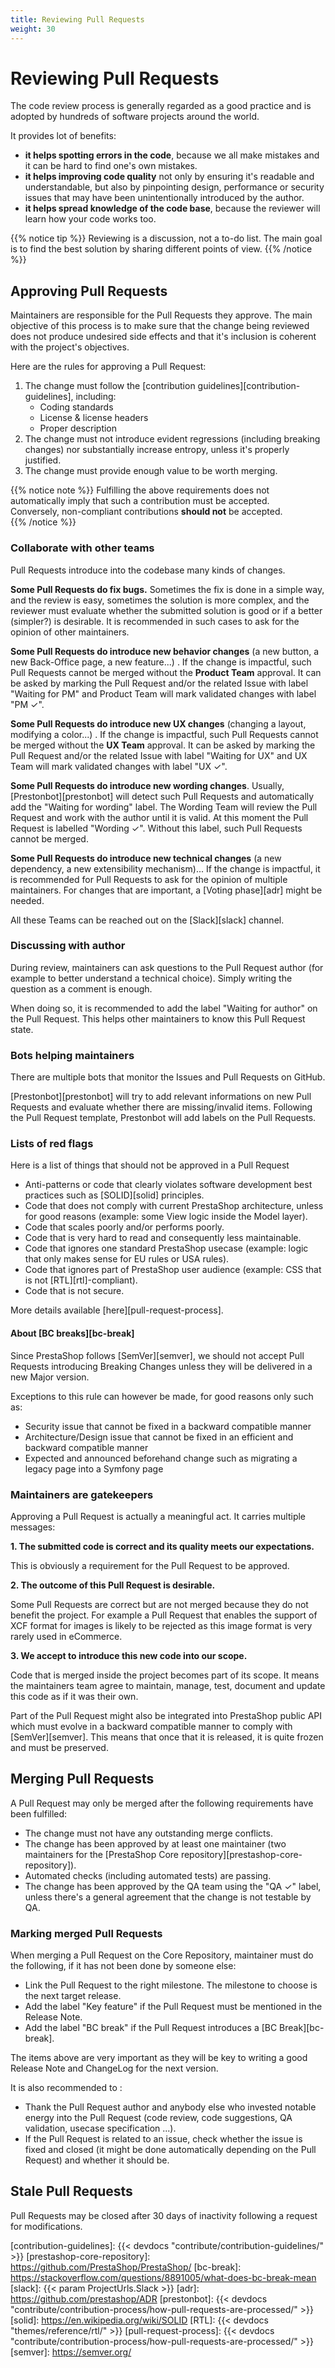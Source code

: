 ```yaml
---
title: Reviewing Pull Requests
weight: 30
---
```


# Reviewing Pull Requests

The code review process is generally regarded as a good practice and is adopted by hundreds of software projects around the world. 

It provides lot of benefits:

- **it helps spotting errors in the code**, because we all make mistakes and it can be hard to find one's own mistakes.
- **it helps improving code quality** not only by ensuring it's readable and understandable, but also by pinpointing design, performance or security issues that may have been unintentionally introduced by the author.
- **it helps spread knowledge of the code base**, because the reviewer will learn how your code works too.

{{% notice tip %}}
Reviewing is a discussion, not a to-do list. The main goal is to find the best solution by sharing different points of view.
{{% /notice %}}

## Approving Pull Requests

Maintainers are responsible for the Pull Requests they approve. The main objective of this process is to make sure that the change being reviewed does not produce undesired side effects and that it's inclusion is coherent with the project's objectives.

Here are the rules for approving a Pull Request:

1. The change must follow the [contribution guidelines][contribution-guidelines], including:
    - Coding standards
    - License & license headers
    - Proper description
2. The change must not introduce evident regressions (including breaking changes) nor substantially increase entropy, unless it's properly justified.
3. The change must provide enough value to be worth merging.

{{% notice note %}}
Fulfilling the above requirements does not automatically imply that such a contribution must be accepted.  
Conversely, non-compliant contributions **should not** be accepted.  
{{% /notice %}}

### Collaborate with other teams

Pull Requests introduce into the codebase many kinds of changes.

**Some Pull Requests do fix bugs.** Sometimes the fix is done in a simple way, and the review is easy, sometimes the solution is more complex, and the reviewer must evaluate whether the submitted solution is good or if a better (simpler?) is desirable. It is recommended in such cases to ask for the opinion of other maintainers.

**Some Pull Requests do introduce new behavior changes** (a new button, a new Back-Office page, a new feature...) . If the change is impactful, such Pull Requests cannot be merged without the **Product Team** approval. It can be asked by marking the Pull Request and/or the related Issue with label "Waiting for PM" and Product Team will mark validated changes with label "PM ✓".

**Some Pull Requests do introduce new UX changes** (changing a layout, modifying a color...) . If the change is impactful, such Pull Requests cannot be merged without the **UX Team** approval. It can be asked by marking the Pull Request and/or the related Issue with label "Waiting for UX" and UX Team will mark validated changes with label "UX ✓".

**Some Pull Requests do introduce new wording changes**. Usually, [Prestonbot][prestonbot] will detect such Pull Requests and automatically add the "Waiting for wording" label. The Wording Team will review the Pull Request and work with the author until it is valid. At this moment the Pull Request is labelled "Wording ✓". Without this label, such Pull Requests cannot be merged.

**Some Pull Requests do introduce new technical changes** (a new dependency, a new extensibility mechanism)... If the change is impactful, it is recommended for Pull Requests to ask for the opinion of multiple maintainers. For changes that are important, a [Voting phase][adr] might be needed.

All these Teams can be reached out on the [Slack][slack] channel.

### Discussing with author

During review, maintainers can ask questions to the Pull Request author (for example to better understand a technical choice). Simply writing the question as a comment is enough.

When doing so, it is recommended to add the label "Waiting for author" on the Pull Request. This helps other maintainers to know this Pull Request state.

### Bots helping maintainers

There are multiple bots that monitor the Issues and Pull Requests on GitHub.

[Prestonbot][prestonbot] will try to add relevant informations on new Pull Requests and evaluate whether there are missing/invalid items. Following the Pull Request template, Prestonbot will add labels on the Pull Requests.

### Lists of red flags

Here is a list of things that should not be approved in a Pull Request

- Anti-patterns or code that clearly violates software development best practices such as [SOLID][solid] principles.
- Code that does not comply with current PrestaShop architecture, unless for good reasons (example: some View logic inside the Model layer).
- Code that scales poorly and/or performs poorly.
- Code that is very hard to read and consequently less maintainable.
- Code that ignores one standard PrestaShop usecase (example: logic that only makes sense for EU rules or USA rules).
- Code that ignores part of PrestaShop user audience (example: CSS that is not [RTL][rtl]-compliant).
- Code that is not secure.

More details available [here][pull-request-process].

#### About [BC breaks][bc-break]

Since PrestaShop follows [SemVer][semver], we should not accept Pull Requests introducing Breaking Changes unless they will be delivered in a new Major version.

Exceptions to this rule can however be made, for good reasons only such as:
- Security issue that cannot be fixed in a backward compatible manner
- Architecture/Design issue that cannot be fixed in an efficient and backward compatible manner
- Expected and announced beforehand change such as migrating a legacy page into a Symfony page

### Maintainers are gatekeepers

Approving a Pull Request is actually a meaningful act. It carries multiple messages:

**1. The submitted code is correct and its quality meets our expectations.**

This is obviously a requirement for the Pull Request to be approved.

**2. The outcome of this Pull Request is desirable.**

Some Pull Requests are correct but are not merged because they do not benefit the project. For example a Pull Request that enables the support of XCF format for images is likely to be rejected as this image format is very rarely used in eCommerce.

**3. We accept to introduce this new code into our scope.**

Code that is merged inside the project becomes part of its scope. It means the maintainers team agree to maintain, manage, test, document and update this code as if it was their own.

Part of the Pull Request might also be integrated into PrestaShop public API which must evolve in a backward compatible manner to comply with [SemVer][semver]. This means that once that it is released, it is quite frozen and must be preserved.

## Merging Pull Requests

A Pull Request may only be merged after the following requirements have been fulfilled:

- The change must not have any outstanding merge conflicts.
- The change has been approved by at least one maintainer (two maintainers for the [PrestaShop Core repository][prestashop-core-repository]).
- Automated checks (including automated tests) are passing.
- The change has been approved by the QA team using the "QA ✓" label, unless there's a general agreement that the change is not testable by QA.

### Marking merged Pull Requests

When merging a Pull Request on the Core Repository, maintainer must do the following, if it has not been done by someone else:

- Link the Pull Request to the right milestone. The milestone to choose is the next target release.
- Add the label "Key feature" if the Pull Request must be mentioned in the Release Note.
- Add the label "BC break" if the Pull Request introduces a [BC Break][bc-break].

The items above are very important as they will be key to writing a good Release Note and ChangeLog for the next version.

It is also recommended to :

- Thank the Pull Request author and anybody else who invested notable energy into the Pull Request (code review, code suggestions, QA validation, usecase specification ...).
- If the Pull Request is related to an issue, check whether the issue is fixed and closed (it might be done automatically depending on the Pull Request) and whether it should be.

## Stale Pull Requests

Pull Requests may be closed after 30 days of inactivity following a request for modifications.

[contribution-guidelines]: {{< devdocs "contribute/contribution-guidelines/" >}}
[prestashop-core-repository]: https://github.com/PrestaShop/PrestaShop/
[bc-break]: https://stackoverflow.com/questions/8891005/what-does-bc-break-mean
[slack]: {{< param ProjectUrls.Slack >}}
[adr]: https://github.com/prestashop/ADR
[prestonbot]: {{< devdocs "contribute/contribution-process/how-pull-requests-are-processed/" >}}
[solid]: https://en.wikipedia.org/wiki/SOLID
[RTL]: {{< devdocs "themes/reference/rtl/" >}}
[pull-request-process]: {{< devdocs "contribute/contribution-process/how-pull-requests-are-processed/" >}}
[semver]: https://semver.org/
